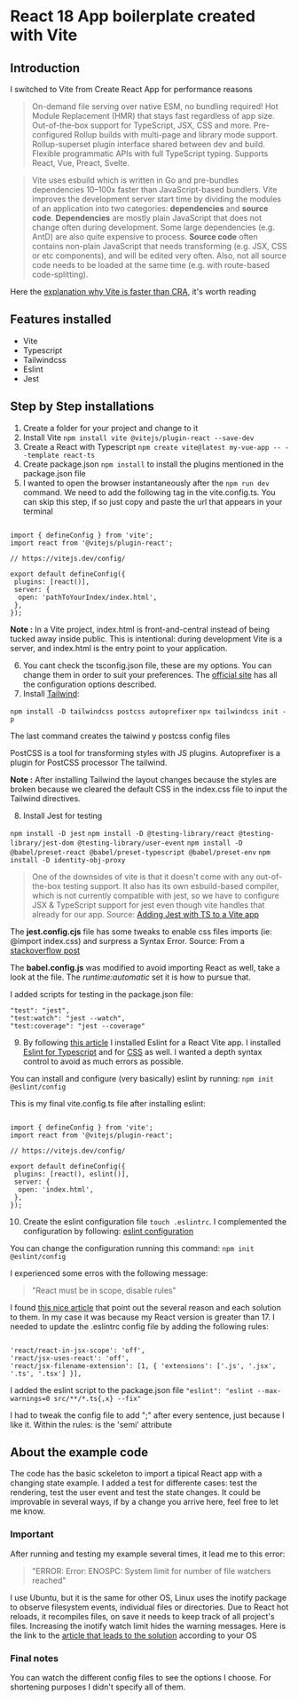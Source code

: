 # React 18 App boilerplate created with Vite

## Introduction

I switched to Vite from Create React App for performance reasons
>On-demand file serving over native ESM, no bundling required!
Hot Module Replacement (HMR) that stays fast regardless of app size.
Out-of-the-box support for TypeScript, JSX, CSS and more.
Pre-configured Rollup builds with multi-page and library mode support.
Rollup-superset plugin interface shared between dev and build.
Flexible programmatic APIs with full TypeScript typing.
Supports React, Vue, Preact, Svelte.

>Vite uses esbuild which is written in Go and pre-bundles dependencies 10–100x faster than JavaScript-based bundlers.
Vite improves the development server start time by dividing the modules of an application into two categories: **dependencies** and **source code**.
**Dependencies** are mostly plain JavaScript that does not change often during development. Some large dependencies (e.g. AntD) are also quite expensive to process.
**Source code** often contains non-plain JavaScript that needs transforming (e.g. JSX, CSS or etc components), and will be edited very often. Also, not all source code needs to be loaded at the same time (e.g. with route-based code-splitting).

Here the [explanation why Vite is faster than CRA](https://dev.to/nilanth/use-vite-for-react-apps-instead-of-cra-3pkg), it's worth reading

## Features installed

- Vite
- Typescript
- Tailwindcss
- Eslint
- Jest

## Step by Step installations

1. Create a folder for your project and change to it
2. Install Vite ``` npm install vite @vitejs/plugin-react --save-dev ```
3. Create a React with Typescript ``` npm create vite@latest my-vue-app -- --template react-ts ```
4. Create package.json ``` npm install ``` to install the plugins mentioned in the package.json file
5. I wanted to open the browser instantaneously after the ``` npm run dev ``` command. We need to add the following tag in the vite.config.ts. You can skip this step, if so just copy and paste the url that appears in your terminal

```

import { defineConfig } from 'vite';
import react from '@vitejs/plugin-react';

// https://vitejs.dev/config/

export default defineConfig({
 plugins: [react()],
 server: {
  open: 'pathToYourIndex/index.html',
 }, 
});

 ```

**Note :**  In a Vite project, index.html is front-and-central instead of being tucked away inside public. This is intentional: during development Vite is a server, and index.html is the entry point to your application.

6. You cant check the tsconfig.json file, these are my options. You can change them in order to suit your preferences. The [official site](https://www.typescriptlang.org/docs/handbook/tsconfig-json.html) has all the configuration options described.
7. Install [Tailwind](https://tailwindcss.com/):

```npm install -D tailwindcss postcss autoprefixer```
```npx tailwindcss init -p```

 The last command creates the taiwind y postcss config files

PostCSS is a tool for transforming styles with JS plugins. Autoprefixer is a plugin for PostCSS processor
The tailwind.

**Note :** After installing Tailwind the layout changes because the styles are broken because we cleared the default CSS in the index.css file to input the Tailwind directives.

8. Install Jest for testing

``` npm install -D jest ```
``` npm install -D @testing-library/react @testing-library/jest-dom @testing-library/user-event ```
``` npm install -D @babel/preset-react @babel/preset-typescript @babel/preset-env ```
``` npm install -D identity-obj-proxy ```

>One of the downsides of vite is that it doesn't come with any out-of-the-box testing support. It also has its own esbuild-based compiler, which is not currently compatible with jest, so we have to configure JSX & TypeScript support for jest even though vite handles that already for our app.
Source: [Adding Jest with TS to a Vite app](https://egghead.io/lessons/jest-adding-jest-with-typescript-support-to-a-vite-application)

The **jest.config.cjs** file has some tweaks to enable css files imports (ie: @import index.css) and surpress a Syntax Error. Source: From a [stackoverflow post](https://stackoverflow.com/questions/39418555/syntaxerror-with-jest-and-react-and-importing-css-files)

The **babel.config.js** was modified to avoid importing React as well, take a look at the file. The _runtime:automatic_ set it is how to pursue that.

I added scripts for testing in the package.json file:
```
"test": "jest",
"test:watch": "jest --watch",
"test:coverage": "jest --coverage"

 ```


9. By following [this article](https://www.robinwieruch.de/vite-eslint/) I installed Eslint for a React Vite app.
I installed [Eslint for Typescript](https://typescript-eslint.io/getting-started) and for [CSS](https://www.npmjs.com/package/eslint-plugin-css) as well. I wanted a depth syntax control to avoid as much errors as possible.

You can install and configure (very basically) eslint by running: ``` npm init @eslint/config ```

This is my final vite.config.ts file after installing eslint:

```

import { defineConfig } from 'vite';
import react from '@vitejs/plugin-react';

// https://vitejs.dev/config/

export default defineConfig({
 plugins: [react(), eslint()],
 server: {
  open: 'index.html',
 }, 
});

 ```

10. Create the eslint configuration file ``` touch .eslintrc ```. 
I complemented the configuration by following: [eslint configuration](https://medium.com/alturasoluciones/eslint-basic-configuration-18b2109d98ec)

You can change the configuration running this command: ``` npm init @eslint/config ```

I experienced some erros with the following message:
>"React must be in scope, disable rules"  

I found [this nice article](https://bobbyhadz.com/blog/react-must-be-in-scope-when-using-jsx) that point out the several reason and each solution to them. In my case it was because my React version is greater than 17.  I needed to update the .eslintrc config file by adding the following rules:

```

'react/react-in-jsx-scope': 'off',
'react/jsx-uses-react': 'off',
'react/jsx-filename-extension': [1, { 'extensions': ['.js', '.jsx', '.ts', '.tsx'] }],

 ```

I added the eslint script to the package.json file
``` "eslint": "eslint --max-warnings=0 src/**/*.ts{,x} --fix" ```

I had to tweak the config file to add ";" after every sentence, just because I like it.
Within the rules: is the 'semi' attribute


## About the example code

The code has the basic sckeleton to import a tipical React app with a changing state example. 
I added a test for differente cases: test the rendering, test the user event and test the state changes.
It could be improvable in several ways, if by a change you arrive here, feel free to let me know.

### Important

After running and testing my example several times, it lead me to this error:
>"ERROR: Error: ENOSPC: System limit for number of file watchers reached"

I use Ubuntu, but it is the same for other OS, Linux uses the inotify package to observe filesystem events, individual files or directories. Due to React hot reloads, it recompiles files, on save it needs to keep track of all project's files. Increasing the inotify watch limit hides the warning messages.
Here is the link to the [article that leads to the solution](https://bobbyhadz.com/blog/system-limit-for-number-of-file-watchers-reached) according to your OS 


### Final notes

You can watch the different config files to see the options I choose. For shortening purposes I didn't specify all of them.
